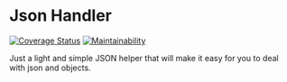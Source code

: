 # Json Handler

[![Coverage Status](https://coveralls.io/repos/github/andreypostal/json-handler-php/badge.svg)](https://coveralls.io/github/andreypostal/json-handler-php) [![Maintainability](https://api.codeclimate.com/v1/badges/63e35ff0220f02d024b9/maintainability)](https://codeclimate.com/github/andreypostal/json-handler-php/maintainability)

Just a light and simple JSON helper that will make it easy for you to deal with json and objects.


